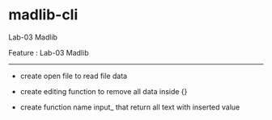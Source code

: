 # madlib-cli


Lab-03 Madlib

Feature : Lab-03 Madlib

------------------------------------
+ create open file to read file data

+ create editing function to remove all data inside {}

+ create function name input_ that return all text with inserted value 

